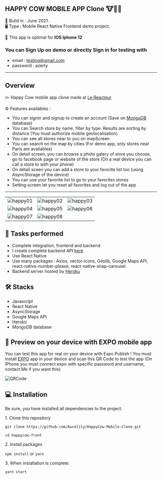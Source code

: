HAPPY COW MOBILE APP Clone 🐮🥙🥗
-----------------
  
📆 Build in : June 2021.   
🖥 Type : Mobile React Native Frontend demo project.

📱 This app is optimal for **IOS Iphone 12** 

### You can Sign Up on demo or directly Sign in for testing with
* email : testing@gmail.com
* password : azerty

-----------------

Overview 
---
✏️ Happy Cow mobile app clone made at [Le Reacteur](https://www.lereacteur.io/).   

⚙️ Features availables : 
* You can signin and signup to create an account (Save on [MongoDB](https://www.mongodb.com/) database)
* You can Search store by name, filter by type. Results are sorting by distance (You must authorize mobile geolocalisation)
* You can see all stores near to you on mapScreen
* You can search on the map by cities (For demo app, only stores near Paris are availables)
* On detail screen, you can browse a photo galery of store you choose, go to facebook page or website of the store (On a real device you can call a store to with your phone)
* On détail sceen you can add a store to your favorite list too (using AsyncStorage of the device)
* You can use your favorite list to go to your favorites stores
* Setting screen let you reset all favorites and log out of the app


---
<table>
  <tr>
    <td><img src="https://res.cloudinary.com/lilycloud/image/upload/v1626686547/Git%20ReadMe/HappyCow/01-signup1_epxxkx.gif"  alt="happy01"></td>
    <td><img src="https://res.cloudinary.com/lilycloud/image/upload/v1626686547/Git%20ReadMe/HappyCow/01-signup2_qjoszh.gif"  alt="happy02"></td>
     <td><img src="https://res.cloudinary.com/lilycloud/image/upload/v1626686547/Git%20ReadMe/HappyCow/02-signin_pb6nrh.gif"  alt="happy03"></td>
  </tr>
    <tr>
    <td><img src="https://res.cloudinary.com/lilycloud/image/upload/v1626686547/Git%20ReadMe/HappyCow/03-searchName_neok3u.gif"  alt="happy04"></td>
    <td><img src="https://res.cloudinary.com/lilycloud/image/upload/v1626686548/Git%20ReadMe/HappyCow/04-mapScreen_aywtcr.gif"  alt="happy05"></td>
      <td><img src="https://res.cloudinary.com/lilycloud/image/upload/v1626687842/Git%20ReadMe/HappyCow/05-searchLocalite_gqlnux.gif"  alt="happy06"></td>
  </tr>
  <tr>
    <td><img src="https://res.cloudinary.com/lilycloud/image/upload/v1626687962/Git%20ReadMe/HappyCow/06-detailScreen_gni4do.gif"  alt="happy07"></td>
     <td><img src="https://res.cloudinary.com/lilycloud/image/upload/v1626686549/Git%20ReadMe/HappyCow/07-favoriteScreen_vmd079.gif"  alt="happy08"></td>


  </tr>
  </table>



🚀 Tasks performed
---
* Complete integration, frontend and backend
* I create complete backend API [here](https://github.com/Aurelily/HappyCow-back)
* Use React Native
* Use many packages : Axios, vector-icons, Geolib, Google Maps API, react-native-number-please, react-native-snap-carousel
* Backend server hosted by [Heroku](https://heroku.com)

🛠 Stacks
---
* Javascript
* React Native
* AsyncStorage
* Google Maps API
* Heroku
* MongoDB database

📱 Preview on your device with EXPO mobile app
---
You can test this app for real on your device with Expo Publish !
You must install [EXPO](https://expo.io) app in your device and scan this QR Code to test the app (On IPhone you must connect expo with specific password and username, contact Me if you want this)

![QRCode](https://res.cloudinary.com/lilycloud/image/upload/v1672323173/Git%20ReadMe/HappyCow/qrcode-expo_aesin6.png)


💻 Installation
---

Be sure, you have installed all dependencies to the project.  

1️. Clone this repository

`git clone https://github.com/Aurelily/HappyCow-Mobile-Clone.git`

`cd happycow-front`

2️. Install packages

`npm install`
or
`yarn`

3️. When installation is complete:

`yarn start`

